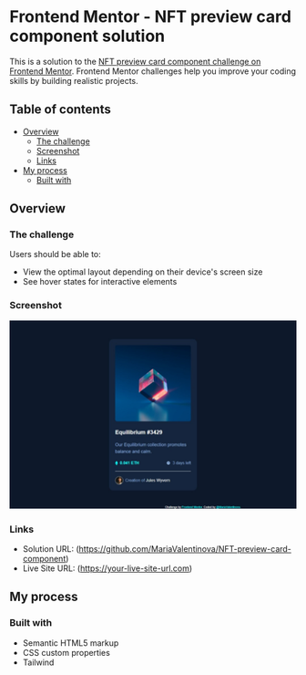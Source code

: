 # Frontend Mentor - NFT preview card component solution

This is a solution to the [NFT preview card component challenge on Frontend Mentor](https://www.frontendmentor.io/challenges/nft-preview-card-component-SbdUL_w0U). Frontend Mentor challenges help you improve your coding skills by building realistic projects. 

## Table of contents

- [Overview](#overview)
  - [The challenge](#the-challenge)
  - [Screenshot](#screenshot)
  - [Links](#links)
- [My process](#my-process)
  - [Built with](#built-with)
  

## Overview

### The challenge

Users should be able to:

- View the optimal layout depending on their device's screen size
- See hover states for interactive elements

### Screenshot

![Screenshot](images/Captura.jpeg)

### Links

- Solution URL: (https://github.com/MariaValentinova/NFT-preview-card-component)
- Live Site URL: (https://your-live-site-url.com)

## My process

### Built with

- Semantic HTML5 markup
- CSS custom properties
- Tailwind
